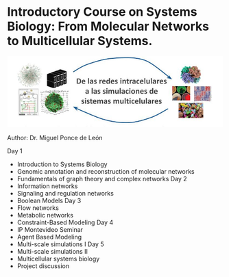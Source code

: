 # Introductory Course on Systems Biology: From Molecular Networks to Multicellular Systems.
![Banner](https://github.com/migp11/systems_biology_course/blob/main/img/banner.jpg)


Author: Dr. Miguel Ponce de León

Day 1
- Introduction to Systems Biology
- Genomic annotation and reconstruction of molecular networks
- Fundamentals of graph theory and complex networks
Day 2
- Information networks
- Signaling and regulation networks
- Boolean Models
Day 3
- Flow networks
- Metabolic networks
- Constraint-Based Modeling
Day 4
- IP Montevideo Seminar
- Agent Based Modeling
- Multi-scale simulations I
Day 5
- Multi-scale simulations II
- Multicellular systems biology
- Project discussion

